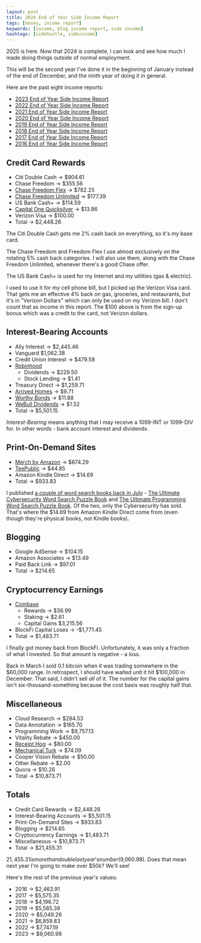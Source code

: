 ```yaml
---
layout: post
title: 2024 End of Year Side Income Report
tags: [money, income report]
keywords: [income, blog income report, side income]
hashtags: [sidehustle, sideincome]
---
```


2025 is here. Now that 2024 is complete, I can look and see how much I made doing things outside of normal employment.

This will be the second year I've done it in the beginning of January instead of the end of December, and the ninth year of doing it in general.

Here are the past eight income reports:

* [2023 End of Year Side Income Report](https://www.joehxblog.com/2023-end-of-year-side-income-report/)
* [2022 End of Year Side Income Report](https://www.joehxblog.com/2022-end-of-year-side-income-report/)
* [2021 End of Year Side Income Report](https://www.joehxblog.com/2021-end-of-year-side-income-report/)
* [2020 End of Year Side Income Report](https://www.joehxblog.com/2020-end-of-year-side-income-report/)
* [2019 End of Year Side Income Report](https://www.joehxblog.com/2019-end-of-year-side-income-report/)
* [2018 End of Year Side Income Report](https://www.joehxblog.com/2018-end-of-year-side-income-report/)
* [2017 End of Year Side Income Report](https://www.joehxblog.com/2017-end-of-year-side-income-report/)
* [2016 End of Year Side Income Report](https://www.joehxblog.com/2016-end-of-year-side-income-report/)

## Credit Card Rewards

* Citi Double Cash &rarr; $904.61
* Chase Freedom &rarr; $355.56
* [Chase Freedom Flex](https://www.joehxblog.com/chase-freedom/) &rarr; $782.25
* [Chase Freedom Unlimited](https://www.joehxblog.com/chase-freedom-unlimited/) &rarr; $177.39
* US Bank Cash+ &rarr; $114.59
* [Capital One Quicksilver](https://www.joehxblog.com/capital-one/) &rarr; $13.86
* Verizon Visa &rarr; $100.00
* Total &rarr; $2,448.26

The Citi Double Cash gets me 2% cash back on everything, so it's my base card.

The Chase Freedom and Freedom Flex I use almost exclusively on the rotating 5% cash back categories. I will also use them, along with the Chase Freedom Unlimited, whenever there's a good Chase offer.

The US Bank Cash+ is used for my Internet and my utilities (gas & electric).

I used to use it for my cell phone bill, but I picked up the Verizon Visa card. That gets me an effective 4% back on gas, groceries, and restaurants, but it's in "Verizon Dollars" which can only be used on my Verizon bill. I don't count that as income in this report. The $100 above is from the sign-up bonus which was a credit to the card, not Verizon dollars.

## Interest-Bearing Accounts

* Ally Interest &rarr;  $2,445.46
* Vanguard $1,062.38
* Credit Union Interest &rarr; $479.58
* [Robinhood](https://www.joehxblog.com/robinhood/)
  * Dividends &rarr; $229.50
  * Stock Lending &rarr; $1.41
* Treasury Direct &rarr; $1,259.71
* [Arrived Homes](https://arrivedhomes.com/) &rarr; $9.71
* [Worthy Bonds](https://www.joehxblog.com/worthybonds/) &rarr; $11.88
* [WeBull Dividends](https://www.joehxblog.com/webull/) &rarr; $1.52
* Total &rarr; $5,501.15

*Interest-Bearing* means anything that I may receive a 1099-INT or 1099-DIV for. In other words - bank account interest and dividends.

## Print-On-Demand Sites

* [Merch by Amazon](https://www.amazon.com/s?k=%22joehx%22&i=fashion&tag=hendrixjoseph-20) &rarr; $874.29
* [TeePublic](https://www.joehxblog.com/teepublic/) &rarr; $44.85
* Amazon Kindle Direct &rarr; $14.69
* Total &rarr; $933.83

I published [a couple of word search books back in July](https://www.joehxblog.com/announcing-my-newest-creations-two-exciting-word-search-puzzle-books/) - [The Ultimate Cybersecurity Word Search Puzzle Book](https://www.amazon.com/Ultimate-Cybersecurity-Word-Search-Puzzle/dp/B0D7MYZB7Y/?tag=hendrixjoseph-20) and [The Ultimate Programming Word Search Puzzle Book](https://www.amazon.com/Ultimate-Programming-Word-Search-Puzzle/dp/B0D9241RQD/). Of the two, only the Cybersecurity has sold. That's where the $14.69 from Amazon Kindle Direct come from (even though they're physical books, not Kindle books).

## Blogging

* Google AdSense &rarr; $104.15
* Amazon Associates &rarr; $13.49
* Paid Back Link &rarr; $97.01
* Total &rarr; $214.65

## Cryptocurrency Earnings

* [Coinbase](https://www.joehxblog.com/coinbase/)
  * Rewards &rarr; $36.99
  * Staking &rarr; $2.61
  * Capital Gains $3,215.56
* BlockFi Capital Loses &rarr; -$1,771.45
* Total &rarr; $1,483.71

I finally got money back from BlockFi. Unfortunately, it was only a fraction of what I invested. So that amount is negative - a loss.

Back in March I sold 0.1 bitcoin when it was trading somewhere in the $60,000 range. In retrospect, I should have waited unit it hit $100,000 in December. That said, I didn't sell *all* of it. The number for the capital gains isn't six-thousand-something because the cost basis was roughly half that.

## Miscellaneous

* Cloud Research &rarr; $284.53
* Data Annotation &rarr; $165.70
* Programming Work &rarr; $9,757.13
* Vitality Rebate &rarr; $450.00
* [Receipt Hog](https://www.joehxblog.com/receipt-hog/) &rarr; $80.00
* [Mechanical Turk](https://www.mturk.com/) &rarr; $74.09
* Cooper Vision Rebate &rarr; $50.00
* Other Rebate &rarr; $2.00
* Quora &rarr; $10.26
* Total &rarr; $10,873.71

## Totals

* Credit Card Rewards &rarr; $2,448.26
* Interest-Bearing Accounts &rarr; $5,501.15
* Print-On-Demand Sites &rarr; $933.83
* Blogging &rarr; $214.65
* Cryptocurrency Earnings &rarr; $1,483.71
* Miscellaneous &rarr; $10,873.71
* Total &rarr; $21,455.31

$21,455.31 is more than double last year's number ($9,060.98). Does that mean next year I'm going to make over $50k? We'll see!

Here's the rest of the previous year's values:

* 2016 &rarr; $2,463.91
* 2017 &rarr; $5,575.35
* 2018 &rarr; $4,196.72
* 2019 &rarr; $5,585.39
* 2020 &rarr; $5,049.26
* 2021 &rarr; $6,859.83
* 2022 &rarr; $7,747.19
* 2023 &rarr; $9,060.98

